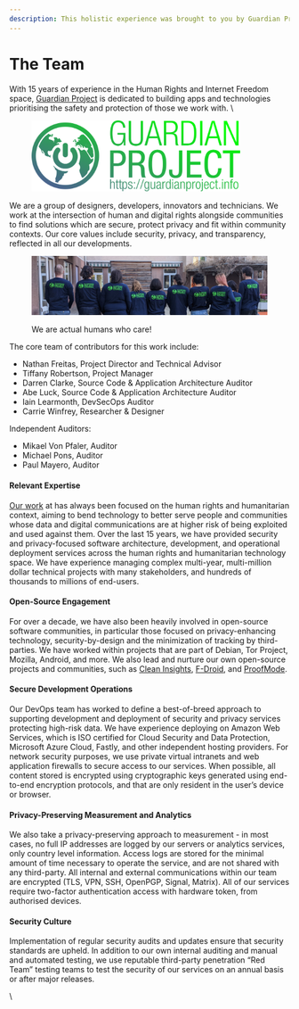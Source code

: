 ```yaml
---
description: This holistic experience was brought to you by Guardian Project
---
```


# The Team

With 15 years of experience in the Human Rights and Internet Freedom space, [Guardian Project](https://guardianproject.info) is dedicated to building apps and technologies prioritising the safety and protection of those we work with. \


<figure><img src="../.gitbook/assets/GuardianProjectLogo (1).png" alt="" width="375"><figcaption></figcaption></figure>

We are a group of designers, developers, innovators and technicians. We work at the intersection of human and digital rights alongside communities to find solutions which are secure, protect privacy and fit within community contexts. Our core values include security, privacy, and transparency, reflected in all our developments.&#x20;

<figure><img src="../.gitbook/assets/PXL_20220327_154428957.jpg" alt=""><figcaption><p>We are actual humans who care!</p></figcaption></figure>

The core team of contributors for this work include:

* Nathan Freitas, Project Director and Technical Advisor &#x20;
* Tiffany Robertson, Project Manager
* Darren Clarke, Source Code & Application Architecture Auditor
* Abe Luck, Source Code & Application Architecture Auditor
* Iain Learmonth, DevSecOps Auditor&#x20;
* Carrie Winfrey, Researcher & Designer

Independent Auditors:

* Mikael Von Pfaler, Auditor
* Michael Pons, Auditor
* Paul Mayero, Auditor

#### Relevant Expertise

[Our work](https://guardianproject.info) at has always been focused on the human rights and humanitarian context, aiming to bend technology to better serve people and communities whose data and digital communications are at higher risk of being exploited and used against them. Over the last 15 years, we have provided security and privacy-focused software architecture, development, and operational deployment services across the human rights and humanitarian technology space.  We have experience managing complex multi-year, multi-million dollar technical projects with many stakeholders, and hundreds of thousands to millions of end-users.

#### Open-Source Engagement

For over a decade, we have also been heavily involved in open-source software communities, in particular those focused on privacy-enhancing technology, security-by-design and the minimization of tracking by third-parties. We have worked within projects that are part of Debian, Tor Project, Mozilla, Android, and more. We also lead and nurture our own open-source projects and communities, such as [Clean Insights](https://cleaninsights.org), [F-Droid](https://f-droid.org), and [ProofMode](https://proofmode.org).&#x20;

#### Secure Development Operations

Our DevOps team has worked to define a best-of-breed approach to supporting development and deployment of security and privacy services protecting high-risk data. We have experience deploying on Amazon Web Services, which is ISO certified for Cloud Security and Data Protection, Microsoft Azure Cloud, Fastly, and other independent hosting providers. For network security purposes, we use private virtual intranets and web application firewalls to secure access to our services. When possible, all content stored is encrypted using cryptographic keys generated using end-to-end encryption protocols, and that are only resident in the user’s device or browser.&#x20;

#### Privacy-Preserving Measurement and Analytics

We also take a privacy-preserving approach to measurement - in most cases, no full IP addresses are logged by our servers or analytics services, only country level information. Access logs are stored for the minimal amount of time necessary to operate the service, and are not shared with any third-party. All internal and external communications within our team are encrypted (TLS, VPN, SSH, OpenPGP, Signal, Matrix). All of our services require two-factor authentication access with hardware token, from authorised devices.

#### Security Culture

Implementation of regular security audits and updates ensure that security standards are upheld. In addition to our own internal auditing and manual and automated testing, we use reputable third-party penetration “Red Team” testing teams to test the security of our services on an annual basis or after major releases.

\
